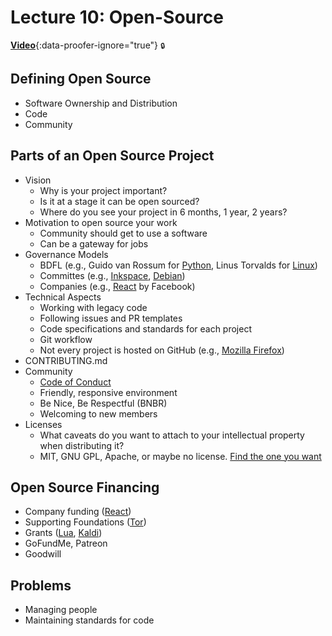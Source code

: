 # Lecture 10: Open-Source

[**Video**](https://github.com/jhu-oose/2019-students/releases/download/lectures-videos/oose--lectures--10.mp4){:data-proofer-ignore="true"} <small title="You must be a registered student logged into GitHub to see this.">🔒</small>

## Defining Open Source

- Software Ownership and Distribution
- Code
- Community

## Parts of an Open Source Project

- Vision
	- Why is your project important?
	- Is it at a stage it can be open sourced?
	- Where do you see your project in 6 months, 1 year, 2 years?
- Motivation to open source your work
	- Community should get to use a software
	- Can be a gateway for jobs
- Governance Models
	- BDFL (e.g., Guido van Rossum for [Python](https://www.python.org), Linus Torvalds for [Linux](https://www.linux.org))
	- Committes (e.g., [Inkspace](https://inkscape.org), [Debian](https://www.debian.org))
	- Companies (e.g., [React](https://reactjs.org) by Facebook)
- Technical Aspects
	- Working with legacy code
	- Following issues and PR templates
	- Code specifications and standards for each project
	- Git workflow
	- Not every project is hosted on GitHub (e.g., [Mozilla Firefox](https://www.mozilla.org/en-US/firefox/))
- CONTRIBUTING.md
- Community
	- [Code of Conduct](https://www.contributor-covenant.org)
	- Friendly, responsive environment
	- Be Nice, Be Respectful (BNBR)
	- Welcoming to new members
- Licenses
	- What caveats do you want to attach to your intellectual property when distributing it?
	- MIT, GNU GPL, Apache, or maybe no license. [Find the one you want](https://choosealicense.com)

## Open Source Financing

- Company funding ([React](https://reactjs.org))
- Supporting Foundations ([Tor](https://www.torproject.org))
- Grants ([Lua](https://www.lua.org), [Kaldi](https://kaldi-asr.org))
- GoFundMe, Patreon
- Goodwill

## Problems

- Managing people
- Maintaining standards for code
